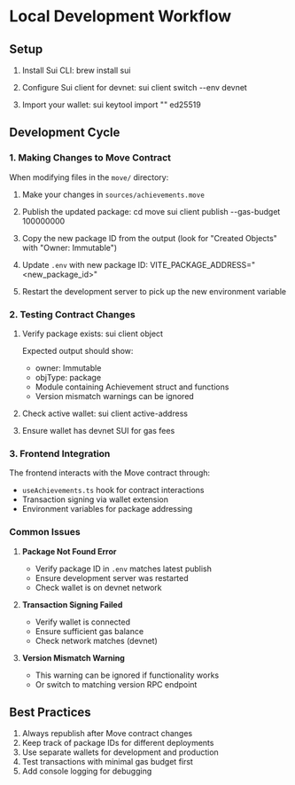 # Local Development Workflow

## Setup

1. Install Sui CLI:
    brew install sui

2. Configure Sui client for devnet:
    sui client switch --env devnet

3. Import your wallet:
    sui keytool import "<your-12-word-seed-phrase>" ed25519

## Development Cycle

### 1. Making Changes to Move Contract
When modifying files in the `move/` directory:

1. Make your changes in `sources/achievements.move`
2. Publish the updated package:
    cd move
    sui client publish --gas-budget 100000000

3. Copy the new package ID from the output (look for "Created Objects" with "Owner: Immutable")
4. Update `.env` with new package ID:
    VITE_PACKAGE_ADDRESS="<new_package_id>"

5. Restart the development server to pick up the new environment variable

### 2. Testing Contract Changes

1. Verify package exists:
    sui client object <package-id>
    
    Expected output should show:
    - owner: Immutable
    - objType: package
    - Module containing Achievement struct and functions
    - Version mismatch warnings can be ignored

2. Check active wallet:
    sui client active-address

3. Ensure wallet has devnet SUI for gas fees

### 3. Frontend Integration

The frontend interacts with the Move contract through:
- `useAchievements.ts` hook for contract interactions
- Transaction signing via wallet extension
- Environment variables for package addressing

### Common Issues

1. **Package Not Found Error**
   - Verify package ID in `.env` matches latest publish
   - Ensure development server was restarted
   - Check wallet is on devnet network

2. **Transaction Signing Failed**
   - Verify wallet is connected
   - Ensure sufficient gas balance
   - Check network matches (devnet)

3. **Version Mismatch Warning**
   - This warning can be ignored if functionality works
   - Or switch to matching version RPC endpoint

## Best Practices

1. Always republish after Move contract changes
2. Keep track of package IDs for different deployments
3. Use separate wallets for development and production
4. Test transactions with minimal gas budget first
5. Add console logging for debugging 
